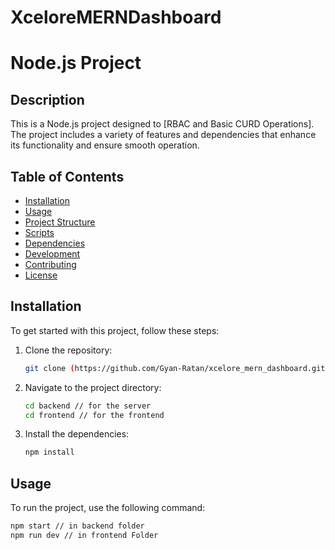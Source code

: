 # XceloreMERNDashboard
 
# Node.js Project

## Description
This is a Node.js project designed to [RBAC and Basic CURD Operations]. The project includes a variety of features and dependencies that enhance its functionality and ensure smooth operation.

## Table of Contents
- [Installation](#installation)
- [Usage](#usage)
- [Project Structure](#project-structure)
- [Scripts](#scripts)
- [Dependencies](#dependencies)
- [Development](#development)
- [Contributing](#contributing)
- [License](#license)

## Installation
To get started with this project, follow these steps:

1. Clone the repository:
    ```bash
    git clone (https://github.com/Gyan-Ratan/xcelore_mern_dashboard.git
    ```
2. Navigate to the project directory:
    ```bash
    cd backend // for the server 
    cd frontend // for the frontend
    ```
3. Install the dependencies:
    ```bash
    npm install
    ```

## Usage
To run the project, use the following command:
```bash
npm start // in backend folder
npm run dev // in frontend Folder
